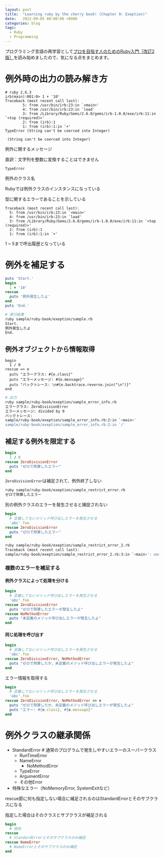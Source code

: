 ```yaml
---
layout: post
title:  "Learning ruby by the cherry book! (Chapter 9: Exeption)"
date:   2022-09-05 00:00:00 +0900
categories: blog
tags:
  - Ruby
  - Programming
---
```


プログラミング言語の再学習として[プロを目指す人のためのRuby入門［改訂2版］](https://gihyo.jp/book/2021/978-4-297-12437-3)を読み始めましたので、気になる点をまとめます。


# 例外時の出力の読み解き方

```
# ruby 2.6.3
irb(main):001:0> 1 + '10'
Traceback (most recent call last):
        5: from /usr/bin/irb:23:in `<main>'
        4: from /usr/bin/irb:23:in `load'
        3: from /Library/Ruby/Gems/2.6.0/gems/irb-1.0.0/exe/irb:11:in `<top (required)>'
        2: from (irb):1
        1: from (irb):1:in `+'
TypeError (String can't be coerced into Integer)
```

``` (String can't be coerced into Integer)```

例外に関するメッセージ

直訳：文字列を整数に変換することはできません

```TypeError```

例外のクラス名

Rubyでは例外クラスのインスタンスになっている

型に関するエラーであることを示している


```
Traceback (most recent call last):
  5: from /usr/bin/irb:23:in `<main>'
  4: from /usr/bin/irb:23:in `load'
  3: from /Library/Ruby/Gems/2.6.0/gems/irb-1.0.0/exe/irb:11:in `<top (required)>'
  2: from (irb):1
  1: from (irb):1:in `+'
```

1 ~ 5まで呼出履歴となっている

# 例外を補足する

```ruby
puts 'Start.'
begin
  1 + '10'
rescue
  puts '例外発生したよ'
end
puts 'End.'
```

```bash
# 実行結果
ruby sample/ruby-book/exeption/sample.rb
Start.
例外発生したよ
End.
```

## 例外オブジェクトから情報取得

```
begin
  1 / 0
rescue => e
  puts "エラークラス: #{e.class}"
  puts "エラーメッセージ: #{e.message}"
  puts "バックトレース: \n#{e.backtrace.reverse.join("\n")}"
end
```

```bash
# 出力
ruby sample/ruby-book/exeption/sample_error_info.rb
エラークラス: ZeroDivisionError
エラーメッセージ: divided by 0
バックトレース:
sample/ruby-book/exeption/sample_error_info.rb:2:in `<main>'
sample/ruby-book/exeption/sample_error_info.rb:2:in `/'
```

## 補足する例外を限定する

```ruby
begin
  1 / 0
rescue ZeroDivisionError
  puts "ゼロで除算したエラー"
end
```

`ZeroDivisionError`は補足されて、例外終了しない
```bash
ruby sample/ruby-book/exeption/sample_restrict_error.rb
ゼロで除算したエラー
```

別の例外クラスのエラーを発生させると捕捉されない
```ruby
begin
  # 定義してないメソッド呼び出しエラーを発生させる
  'abc'.foo
rescue ZeroDivisionError
  puts "ゼロで除算したエラー"
end
```
```bash
ruby sample/ruby-book/exeption/sample_restrict_error_2.rb
Traceback (most recent call last):
sample/ruby-book/exeption/sample_restrict_error_2.rb:3:in `<main>': undefined method `foo' for "abc":String (NoMethodError)
```

### 複数のエラーを補足する

#### 例外クラスによって処理を分ける
```ruby
begin
  # 定義してないメソッド呼び出しエラーを発生させる
  'abc'.foo
rescue ZeroDivisionError
  puts "ゼロで除算したエラーが発生したよ"
rescue NoMethodError
  puts "未定義のメソッド呼び出しエラーが発生したよ"
end
```

#### 同じ処理を呼び出す

```ruby
begin
  # 定義してないメソッド呼び出しエラーを発生させる
  'abc'.foo
rescue ZeroDivisionError, NoMethodError
  puts "ゼロで除算したか、未定義のメソッド呼び出しエラーが発生したよ"
end
```

エラー情報を取得する
```ruby
begin
  # 定義してないメソッド呼び出しエラーを発生させる
  'abc'.foo
rescue ZeroDivisionError, NoMethodError => e
  puts "ゼロで除算したか、未定義のメソッド呼び出しエラーが発生したよ"
  puts "エラー: #{e.class}, #{e.message}"
end
```


# 例外クラスの継承関係

- StandardError # 通常のプログラムで発生しやすいエラーのスーパークラス
  - RunTimeError
  - NameError
    - NoMethodError
  - TypeError
  - ArgumentError
  - その他Error
- 特殊なエラー（NoMemoryError, SystemExitなど）

rescue節に何も指定しない場合に補足されるのはStandardErrorとそのサブクラスになる

指定した場合はそのクラスとサブクラスが補足される

```ruby
begin
  # 例外
rescue
  # StandardErrorとそのサブクラスのみ補足
rescue NameError
  # NameErrorとそのサブクラスのみ補足
end
```